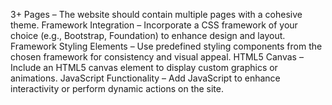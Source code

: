 3+ Pages – The website should contain multiple pages with a cohesive theme.
Framework Integration – Incorporate a CSS framework of your choice (e.g., Bootstrap, Foundation) to enhance design and layout.
Framework Styling Elements – Use predefined styling components from the chosen framework for consistency and visual appeal.
HTML5 Canvas – Include an HTML5 canvas element to display custom graphics or animations.
JavaScript Functionality – Add JavaScript to enhance interactivity or perform dynamic actions on the site.